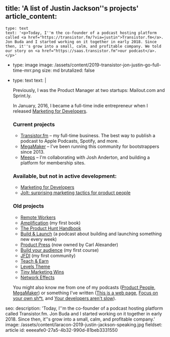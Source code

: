 title: 'A list of Justin Jackson''s projects'
article_content:
  -
    type: text
    text: '<p>Today, I''m the co-founder of a podcast hosting platform called <a href="https://transistor.fm/?via=justin">Transistor.fm</a>. Jon Buda and I started working on it together in early 2018. Since then, it''s grow into a small, calm, and profitable company. We told our story on <a href="https://saas.transistor.fm">our podcast</a>.</p>'
  -
    type: image
    image: /assets/content/2019-transistor-jon-justin-go-full-time-mrr.png
    size: md
    brutalized: false
  -
    type: text
    text: |
      <p>Previously, I was the Product Manager at two startups: Mailout.com and Sprint.ly.
      
      In January, 2016, I became a full-time indie entrepreneur when I released <a href="https://devmarketing.xyz">Marketing for Developers</a>.</p><h3>Current projects</h3><ul><li><a href="https://transistor.fm/?via=justin">Transistor.fm</a> – my full-time business. The best way to publish a podcast to Apple Podcasts, Spotify, and more.</li><li><a href="https://megamaker.co">MegaMaker</a> – I've been running this community for bootstrappers since 2013.</li><li><a href="https://meeps.app">Meeps</a> – I'm collaborating with Josh Anderton, and building a platform for membership sites.<br></li></ul><h3>Available, but not in active development:</h3><ul><li><a href="https://devmarketing.xyz">Marketing for Developers</a></li><li><a href="https://justinjackson.ca/jolt">Jolt: surprising marketing tactics for product people</a></li></ul><h3>Old projects</h3><ul><li><a href="http://remoteworkers.club">Remote Workers</a></li><li><a href="https://gumroad.com/l/amplification">Amplification</a> (my first book)</li><li><a href="https://gumroad.com/l/producthunt">The Product Hunt Handbook</a></li><li><a href="http://buildandlaunch.net/">Build &amp; Launch</a> (a podcast about building and launching something new every week)</li><li><a href="http://productpress.me">Product Press</a> (now owned by Carl Alexander)</li><li><a href="https://justinjackson.ca/audiencecourse/">Build your audience</a> (my first course)</li><li><a href="https://justinjackson.ca/jfdi/campfire/">JFDI</a> (my first community)</li><li><a href="https://justinjackson.ca/teach">Teach &amp; Earn</a></li><li><a href="http://levelstheme.com/">Levels Theme</a></li><li><a href="https://tinymarketingwins.com/">Tiny Marketing Wins</a></li><li><a href="http://networkeffects.me/">Network Effects</a></li></ul><p>
      
      You might also know me from one of my podcasts (<a href="http://productpeople.tv">Product People</a>, <a href="http://megamaker.co">MegaMaker</a>) or something I've written (<a href="http://justinjackson.ca/words.html">This is a web page</a>, <a href="https://justinjackson.ca/focus-on-your-own-shit/">Focus on your own sh*t</a>, and <a href="https://sprint.ly/blog/your-developers-arent-slow/">Your developers aren't slow</a>).
      </p>
seo:
  description: 'Today, I''m the co-founder of a podcast hosting platform called Transistor.fm. Jon Buda and I started working on it together in early 2018. Since then, it''s grow into a small, calm, and profitable company.'
  image: /assets/content/laracon-2019-justin-jackson-speaking.jpg
fieldset: article
id: eeeeafe0-27a5-4b32-990d-81beb3331550
